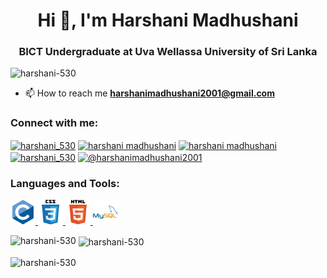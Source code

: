 <h1 align="center">Hi 👋, I'm Harshani Madhushani</h1>
<h3 align="center">BICT Undergraduate at Uva Wellassa University of Sri Lanka</h3>

<p align="left"> <img src="https://komarev.com/ghpvc/?username=harshani-530&label=Profile%20views&color=0e75b6&style=flat" alt="harshani-530" /> </p>

- 📫 How to reach me **harshanimadhushani2001@gmail.com**

<h3 align="left">Connect with me:</h3>
<p align="left">
<a href="https://twitter.com/harshani_530" target="blank"><img align="center" src="https://raw.githubusercontent.com/rahuldkjain/github-profile-readme-generator/master/src/images/icons/Social/twitter.svg" alt="harshani_530" height="30" width="40" /></a>
<a href="https://linkedin.com/in/harshani madhushani" target="blank"><img align="center" src="https://raw.githubusercontent.com/rahuldkjain/github-profile-readme-generator/master/src/images/icons/Social/linked-in-alt.svg" alt="harshani madhushani" height="30" width="40" /></a>
<a href="https://fb.com/harshani madhushani" target="blank"><img align="center" src="https://raw.githubusercontent.com/rahuldkjain/github-profile-readme-generator/master/src/images/icons/Social/facebook.svg" alt="harshani madhushani" height="30" width="40" /></a>
<a href="https://instagram.com/harshani_530" target="blank"><img align="center" src="https://raw.githubusercontent.com/rahuldkjain/github-profile-readme-generator/master/src/images/icons/Social/instagram.svg" alt="harshani_530" height="30" width="40" /></a>
<a href="https://medium.com/@harshanimadhushani2001" target="blank"><img align="center" src="https://raw.githubusercontent.com/rahuldkjain/github-profile-readme-generator/master/src/images/icons/Social/medium.svg" alt="@harshanimadhushani2001" height="30" width="40" /></a>
</p>

<h3 align="left">Languages and Tools:</h3>
<p align="left"> <a href="https://www.cprogramming.com/" target="_blank" rel="noreferrer"> <img src="https://raw.githubusercontent.com/devicons/devicon/master/icons/c/c-original.svg" alt="c" width="40" height="40"/> </a> <a href="https://www.w3schools.com/css/" target="_blank" rel="noreferrer"> <img src="https://raw.githubusercontent.com/devicons/devicon/master/icons/css3/css3-original-wordmark.svg" alt="css3" width="40" height="40"/> </a> <a href="https://www.w3.org/html/" target="_blank" rel="noreferrer"> <img src="https://raw.githubusercontent.com/devicons/devicon/master/icons/html5/html5-original-wordmark.svg" alt="html5" width="40" height="40"/> </a> <a href="https://www.mysql.com/" target="_blank" rel="noreferrer"> <img src="https://raw.githubusercontent.com/devicons/devicon/master/icons/mysql/mysql-original-wordmark.svg" alt="mysql" width="40" height="40"/> </a> </p>

<p><img align="left" src="https://github-readme-stats.vercel.app/api/top-langs?username=harshani-530&show_icons=true&locale=en&layout=compact" alt="harshani-530" /></p>

<p>&nbsp;<img align="center" src="https://github-readme-stats.vercel.app/api?username=harshani-530&show_icons=true&locale=en" alt="harshani-530" /></p>

<p><img align="center" src="https://github-readme-streak-stats.herokuapp.com/?user=harshani-530&" alt="harshani-530" /></p>
